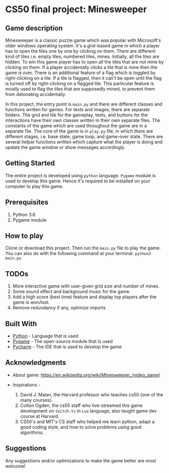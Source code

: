 # CS50 final project: Minesweeper

## Game description

Minesweeper is a classic puzzle game which was popular with Microsoft's older windows operating system. It's a grid-based game in which a player has to open the tiles one by one by clicking on them. There are different kind of tiles i.e. empty tiles, numbered tiles, mines. Initially, all the tiles are hidden. To win this game player has to open all the tiles that are not mine by clicking on them. If a player accidentally clicks a tile that is mine then the game is over. There is an additional feature of a flag which is toggled by right-clicking on a tile. If a tile is flagged, then it can't be open until the flag is turned off by right-clicking on a flagged tile. This particular feature is mostly used to flag the tiles that are supposedly mined, to prevent them from detonating accidentally.

In this project, the entry point is `main.py` and there are different classes and functions written for games. For texts and images, there are separate folders. The grid and tile for the gameplay, texts, and buttons for the interactions have their own classes written in their own separate files. The constants of the game which are used throughout the game are in a separate file. The core of the game is in `play.py` file, in which there are different stages, i.e. base state, game loop, and game-over state. There are several helper functions written which capture what the player is doing and update the game window or show messages accordingly.


## Getting Started
The entire project is developed using `python` language. `Pygame` module is used to develop this game. Hence it's required to be installed on your computer to play this game.

## Prerequisites
1. Python 3.6
2. Pygame module


## How to play

Clone or download this project. Then run the `main.py` file to play the game. You can also do with the following command at your terminal.
`python3 main.py`

## TODOs

1. More interactive game with user-given grid size and number of mines.
2. Some sound effect and background music for the game.
3. Add a high score (best time) feature and display top players after the game is won/lost.
4. Remove redundancy if any, optimize imports

## Built With
* [Python](https://www.python.org/) - Language that is used
* [Pygame](https://www.pygame.org/wiki/GettingStarted/) - The open-source module that is used
* [Pycharm](https://www.jetbrains.com/pycharm/download/#section=windows) - The IDE that is used to develop the game

## Acknowledgments

* About game: https://en.wikipedia.org/wiki/Minesweeper_(video_game)

* Inspirations - 
  1. David J. Malan, the Harvard professor who teaches cs50 (one of the many courses).
  2. Colton Ogden, the cs50 staff who live-streamed this game development on `twitch.tv` in `Lua` language, also taught game dev course at Harvard.
  3. CS50's and MIT's CS staff who helped me learn python, adapt a good coding style, and how to solve problems using good algorithms.
  
 
## Suggestions

Any suggestions and/or optimizations to make the game better are most welcome!
